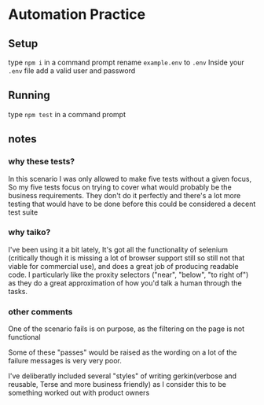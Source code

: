 # Automation Practice

## Setup
type `npm i` in a command prompt
rename `example.env` to `.env`
Inside your `.env` file add a valid user and password

## Running
type `npm test` in a command prompt


## notes
### why these tests?
In this scenario I was only allowed to make five tests without a given focus, So my five tests focus on trying to cover what would probably be the business requirements. They don't do it perfectly and there's a lot more testing that would have to be done before this could be considered a decent test suite

### why taiko? 
I've been using it a bit lately, It's got all the functionality of selenium (critically though it is missing a lot of browser support still so still not that viable for commercial use), and does a great job of producing readable code. I particularly like the proxity selectors ("near", "below", "to right of") as they do a great approximation of how you'd talk a human through the tasks.

### other comments
One of the scenario fails is on purpose, as the filtering on the page is not functional
 
Some of these "passes" would be raised as the wording on a lot of the failure messages is very very poor.

I've deliberatly included several "styles" of writing gerkin(verbose and reusable, Terse and more business friendly) as I consider this to be something worked out with product owners